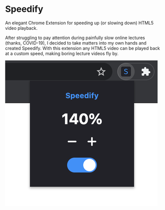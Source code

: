# Speedify
An elegant Chrome Extension for speeding up (or slowing down) HTML5 video playback.

After struggling to pay attention during painfully slow online lectures (thanks, COVID-19), I decided to take matters into my own hands and created Speedify. With this extension any HTML5 video can be played back at a custom speed, making boring lecture videos fly by.

<img src="https://github.com/gyacynuk/speedify/blob/main/demo/screenshot.png?raw=true"/>
